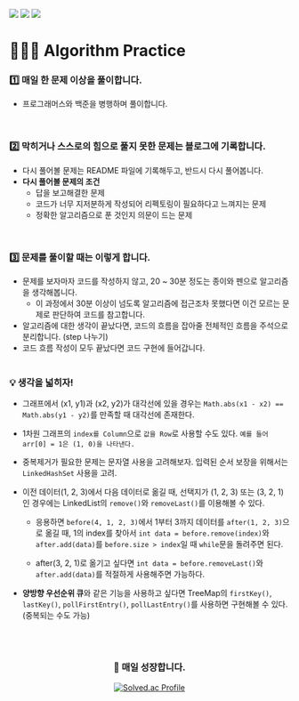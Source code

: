 <img src="https://img.shields.io/badge/-Java-red"> <img src="https://img.shields.io/badge/-Programmers-%2337485D"> <img src="https://img.shields.io/badge/-BaekJoon-%23D7E2EB">
# 👨🏻‍💻 Algorithm Practice

### 1️⃣ 매일 한 문제 이상을 풀이합니다.
  - 프로그래머스와 백준을 병행하며 풀이합니다.
<br/>

### 2️⃣ 막히거나 스스로의 힘으로 풀지 못한 문제는 블로그에 기록합니다.
  - 다시 풀어볼 문제는 README 파일에 기록해두고, 반드시 다시 풀어봅니다.
  - **다시 풀어볼 문제의 조건**
      - 답을 보고해결한 문제
      - 코드가 너무 지저분하게 작성되어 리펙토링이 필요하다고 느껴지는 문제
      - 정확한 알고리즘으로 푼 것인지 의문이 드는 문제
<br/>

### 3️⃣ 문제를 풀이할 때는 이렇게 합니다.
  - 문제를 보자마자 코드를 작성하지 않고, 20 ~ 30분 정도는 종이와 펜으로 알고리즘을 생각해봅니다.
      - 이 과정에서 30분 이상이 넘도록 알고리즘에 접근조차 못했다면 이건 모르는 문제로 판단하여 코드를 참고합니다.
  - 알고리즘에 대한 생각이 끝났다면, 코드의 흐름을 잡아줄 전체적인 흐름을 주석으로 분리합니다. (step 나누기)
  - 코드 흐름 작성이 모두 끝났다면 코드 구현에 들어갑니다.
<br/><br/>

### 💡 생각을 넓히자!
  - 그래프에서 (x1, y1)과 (x2, y2)가 대각선에 있을 경우는 `Math.abs(x1 - x2) == Math.abs(y1 - y2)`를 만족할 때 대각선에 존재한다.

  - 1차원 그래프의 `index를 Column`으로 `값을 Row`로 사용할 수도 있다. `예를 들어 arr[0] = 1은 (1, 0)을 나타낸다.`

  - 중복제거가 필요한 문제는 문자열 사용을 고려해보자. 입력된 순서 보장을 위해서는 `LinkedHashSet` 사용을 고려.

  - 이전 데이터(1, 2, 3)에서 다음 데이터로 옮길 때, 선택지가 (1, 2, 3) 또는 (3, 2, 1)인 경우에는 LinkedList의 `remove()`와 `removeLast()`를 이용해볼 수 있다.
    - 응용하면 `before(4, 1, 2, 3)`에서 1부터 3까지 데이터를 `after(1, 2, 3)`으로 옮길 때, 1의 index를 찾아서 `int data = before.remove(index)`와 `after.add(data)`를 `before.size > index`일 때 `while`문을 돌려주면 된다.

    - after(3, 2, 1)로 옮기고 싶다면 `int data = before.removeLast()`와 `after.add(data)`를 적절하게 사용해주면 가능하다.

  - **양방향 우선순위 큐**와 같은 기능을 사용하고 싶다면 TreeMap의 `firstKey()`, `lastKey()`, `pollFirstEntry()`, `pollLastEntry()`를 사용하면 구현해볼 수 있다. (중복되는 수도 가능)

<br><br>

<div align="center">
  <h3 align="center">🐤 매일 성장합니다.</h3>

  [![Solved.ac Profile](http://mazassumnida.wtf/api/v2/generate_badge?boj=rody)](https://solved.ac/rody/)
  
</div>
